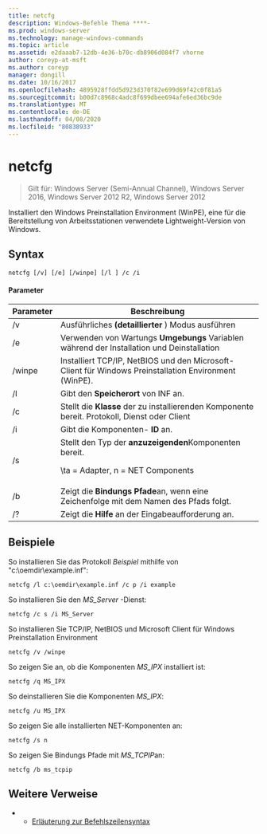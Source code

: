 ```yaml
---
title: netcfg
description: Windows-Befehle Thema ****-
ms.prod: windows-server
ms.technology: manage-windows-commands
ms.topic: article
ms.assetid: e2daaab7-12db-4e36-b70c-db8906d084f7 vhorne
author: coreyp-at-msft
ms.author: coreyp
manager: dongill
ms.date: 10/16/2017
ms.openlocfilehash: 4895928ffdd5d923d370f82e699d69f42c0f81a5
ms.sourcegitcommit: b00d7c8968c4adc8f699dbee694afe6ed36bc9de
ms.translationtype: MT
ms.contentlocale: de-DE
ms.lasthandoff: 04/08/2020
ms.locfileid: "80838933"
---
```

# <a name="netcfg"></a>netcfg

>Gilt für: Windows Server (Semi-Annual Channel), Windows Server 2016, Windows Server 2012 R2, Windows Server 2012

Installiert den Windows Preinstallation Environment (WinPE), eine für die Bereitstellung von Arbeitsstationen verwendete Lightweight-Version von Windows.
## <a name="syntax"></a>Syntax
```
netcfg [/v] [/e] [/winpe] [/l ] /c /i
```
#### <a name="parameters"></a>Parameter
|Parameter|Beschreibung|
|-------|--------|
|/v|Ausführliches **(detaillierter** ) Modus ausführen|
|/e|Verwenden von Wartungs **Umgebungs** Variablen während der Installation und Deinstallation|
|/winpe|Installiert TCP/IP, NetBIOS und den Microsoft-Client für Windows Preinstallation Environment (WinPE).|
|/l|Gibt den **Speicherort** von INF an.|
|/c|Stellt die **Klasse** der zu installierenden Komponente bereit. Protokoll, Dienst oder Client|
|/i|Gibt die Komponenten- **ID** an.|
|/s|Stellt den Typ der **anzuzeigenden**Komponenten bereit.<p>\ta = Adapter, n = NET Components|
|/b|Zeigt die **Bindungs Pfade**an, wenn eine Zeichenfolge mit dem Namen des Pfads folgt.|
|/?|Zeigt die **Hilfe** an der Eingabeaufforderung an.|

## <a name="examples"></a><a name=BKMK_Examples></a>Beispiele

So installieren Sie das Protokoll *Beispiel* mithilfe von "c:\oemdir\example.inf":
```
netcfg /l c:\oemdir\example.inf /c p /i example
```
So installieren Sie den *MS_Server* -Dienst:
```
netcfg /c s /i MS_Server
```
So installieren Sie TCP/IP, NetBIOS und Microsoft Client für Windows Preinstallation Environment
```
netcfg /v /winpe
```
So zeigen Sie an, ob die Komponenten *MS_IPX* installiert ist:
```
netcfg /q MS_IPX
```
So deinstallieren Sie die Komponenten *MS_IPX*:
```
netcfg /u MS_IPX
```
So zeigen Sie alle installierten NET-Komponenten an:
```
netcfg /s n
```
So zeigen Sie Bindungs Pfade mit *MS_TCPIP*an:
```
netcfg /b ms_tcpip
```
## <a name="additional-references"></a>Weitere Verweise
-   - [Erläuterung zur Befehlszeilensyntax](command-line-syntax-key.md)

